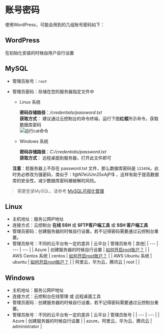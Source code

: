 # 账号密码

使用WordPress，可能会用到的几组账号密码如下：

## WordPress

在初始化安装的时候由用户自行设置

## MySQL

* 管理员账号：*`root`*
* 管理员密码：存储在您的服务器指定文件中   

  - Linux 系统  

     **密码存储路径**：*/credentials/password.txt*    
     **获取方式**： 建议通过云控制台的命令终端，运行下图**红框**所示命令，获取数据库密码   
     ![运行cat命令](https://libs.websoft9.com/Websoft9/DocsPicture/zh/common/catdbpassword-websoft9.png)

  - Windows 系统  

     **密码存储路径**：*C:/credentials/password.txt*     
     **获取方式**： 远程桌面到服务器，打开此文件即可   

  **注意**：若服务器上不存在 password.txt 文件，那么数据库密码是 `123456`。此时务必修改为强密码，类似于：f@N7eUUm25xAjP!$ ，这样有助于提高数据库的安全性，减少数据库密码被破解的风险。

 > 需要登录MySQL，请参考 [MySQL可视化管理](/zh/admin-mysql.md)

## Linux

* 主机地址：服务公网IP地址
* 连接方式：云控制台 **在线 SSH** 或 **SFTP客户端工具** 或 **SSH 客户端工具**
* 管理员密码：创建服务器的时候自行设置，若不记得密码需要通过云控制台重置。
* 管理员账号：不同的云平台有一定的差异
   |  云平台   |  管理员账号   | 其他|
   | --- | --- | --- |
   |  Azure   |  创建服务器的时候自行设置   | [如何开启root账户？](https://support.websoft9.com/docs/azure/zh/server-login.html#示例2：启用系统root账号) |
   |  AWS Centos 系统   |  centos   | [如何开启root账户？](https://support.websoft9.com/docs/aws/zh/server-login.html#示例2：启用系统root账号) |
   |  AWS Ubuntu 系统  |  ubuntu   | [如何开启root账户？](https://support.websoft9.com/docs/aws/zh/server-login.html#示例2：启用系统root账号)  |
   |  阿里云，华为云，腾讯云   |  root   | |

## Windows

* 主机地址：服务公网IP地址
* 连接方式：云控制台在线管理 或 远程桌面工具
* 管理员密码：创建服务器的时候自行设置，若不记得密码需要通过云控制台重置。
* 管理员账号：不同的云平台有一定的差异
   |  云平台   |  管理员账号   |
   | --- | --- |
   |  Azure   |  创建服务器的时候自行设置   |
   |  azure，阿里云，华为云，腾讯云   |  administrator   |